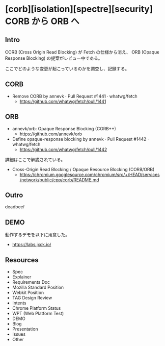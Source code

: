 # [corb][isolation][spectre][security]　CORB から ORB へ

## Intro

CORB (Cross Origin Read Blocking) が Fetch の仕様から消え、 ORB (Opaque Response Blocking) の提案がレビュー中である。

ここでどのような変更が起こっているのかを調査し、記録する。

## CORB

- Remove CORB by annevk · Pull Request #1441 · whatwg/fetch
  - https://github.com/whatwg/fetch/pull/1441



## ORB

- annevk/orb: Opaque Response Blocking (CORB++)
  - https://github.com/annevk/orb
- Define opaque-response blocking by annevk · Pull Request #1442 · whatwg/fetch
  - https://github.com/whatwg/fetch/pull/1442



詳細はここで解説されている。

- Cross-Origin Read Blocking / Opaque Resource Blocking (CORB/ORB)
  - https://chromium.googlesource.com/chromium/src/+/HEAD/services/network/public/cpp/corb/README.md






## Outro

deadbeef


## DEMO

動作するデモを以下に用意した。

- <https://labs.jxck.io/>


## Resources

- Spec
- Explainer
- Requirements Doc
- Mozilla Standard Position
- Webkit Position
- TAG Design Review
- Intents
- Chrome Platform Status
- WPT (Web Platform Test)
- DEMO
- Blog
- Presentation
- Issues
- Other